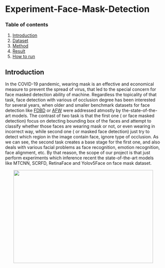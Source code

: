 # Experiment-Face-Mask-Detection
### Table of contents
1. [Introduction](#introduction)
2. [Dataset](#dataset)
3. [Method](#method)
4. [Result](#result)
5. [How to run](#run)

## Introduction
In the COVID-19 pandemic, wearing mask is an effective and economical measure to prevent the spread of virus, that led to the special concern for face masked detection ability of machine. Regardless the topicality of that task, face detection with various of occlusion degree has been interested for several years, when older and smaller benchmark datasets for face detection like [FDBD](http://vis-www.cs.umass.edu/fddb/index.html) or [AFW](https://paperswithcode.com/dataset/afw) were addressed atmostly by the-state-of-the-art models. The contrast of two task is that the first one ( or face masked detection) focus on detecting bounding box of the faces and attempt to classify whether those faces are wearing mask or not, or even wearing in incorrect way, while second one ( or masked face detection) just try to detect which region in the image contain face, ignore type of occlusion. As we can see, the second task creates a base stage for the first one, and also deals with various facial problems as face recognition, emotion recognition, face alignment, etc. By that reason, the scope of our project is that just perform experiments which inference recent the state-of-the-art models like MTCNN, SCRFD, RetinaFace and Yolov5Face  on face mask dataset.

<p align="center">
  <img src="https://drive.google.com/file/d/10mGjuzNNXH6cWgNAxH1u73OhkSJQW9de/view?usp=sharing" width="450" height="300" />
</p>
